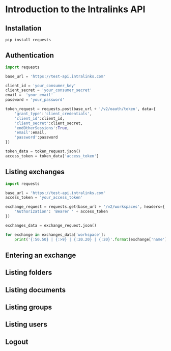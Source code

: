 # Introduction to the Intralinks API

## Installation

```
pip install requests
```

## Authentication

```python
import requests

base_url = 'https://test-api.intralinks.com'

client_id = 'your_consumer_key'
client_secret = 'your_consumer_secret'
email =  'your_email'
password = 'your_password'

token_request = requests.post(base_url + '/v2/oauth/token', data={
    'grant_type':'client_credentials',
    'client_id':client_id,
    'client_secret':client_secret,
    'endOtherSessions':True,
    'email':email,
    'password':password
})

token_data = token_request.json()
access_token = token_data['access_token']
```

## Listing exchanges

```python
import requests

base_url = 'https://test-api.intralinks.com'
access_token = 'your_access_token'

exchange_request = requests.get(base_url + '/v2/workspaces', headers={
    'Authorization': 'Bearer ' + access_token
})

exchanges_data = exchange_request.json()

for exchange in exchanges_data['workspace']:
    print('{:50.50} | {:>9} | {:20.20} | {:20}'.format(exchange['name'], exchange['id'], exchange['host'], exchange['phase']))
```

## Entering an exchange

## Listing folders

## Listing documents

## Listing groups

## Listing users

## Logout

